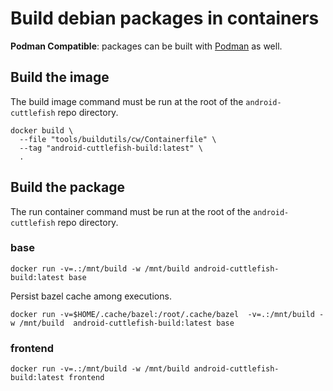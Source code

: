 # Build debian packages in containers

**Podman Compatible**: packages can be built with [Podman](https://podman.io) as well.

## Build the image

The build image command must be run at the root of the `android-cuttlefish` repo directory.

```
docker build \
  --file "tools/buildutils/cw/Containerfile" \
  --tag "android-cuttlefish-build:latest" \
  .
```


## Build the package

The run container command must be run at the root of the `android-cuttlefish` repo directory.

### base

```
docker run -v=.:/mnt/build -w /mnt/build android-cuttlefish-build:latest base
```

Persist bazel cache among executions.

```
docker run -v=$HOME/.cache/bazel:/root/.cache/bazel  -v=.:/mnt/build -w /mnt/build  android-cuttlefish-build:latest base
```

### frontend

```
docker run -v=.:/mnt/build -w /mnt/build android-cuttlefish-build:latest frontend
```
